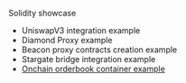Solidity showcase

* UniswapV3 integration example
* Diamond Proxy example
* Beacon proxy contracts creation example
* Stargate bridge integration example
* [Onchain orderbook container example](orderbook/exchange.sol)
